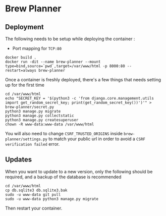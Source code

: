 # Brew Planner

## Deployment
The following needs to be setup while deploying the container :
- Port mapping for `TCP:80`

```
docker build .
docker run -dit --name brew-planner --mount type=bind,source=`pwd`,target=/var/www/html -p 8000:80 --restart=always brew-planner
```

Once a container is freshly deployed, there's a few things that needs setting up for the first time
```
cd /var/www/html
echo "SECRET_KEY = '$(python3 -c 'from django.core.management.utils import get_random_secret_key; print(get_random_secret_key())')'" > brew-planner/secret.py
python3 manage.py migrate
python3 manage.py collectstatic
python3 manage.py createsuperuser
chown -R www-data:www-data /var/www/html
```

You will also need to change `CSRF_TRUSTED_ORIGINS` inside `brew-planner/settings.py` to match your public url in order to avoid a `CSRF verification failed` error.

## Updates
When you want to update to a new version, only the following should be required, and a backup of the database is recommended
```
cd /var/www/html
cp db.sqlite3 db.sqlite3.bak
sudo -u www-data git pull
sudo -u www-data python3 manage.py migrate
```
Then restart your container.
